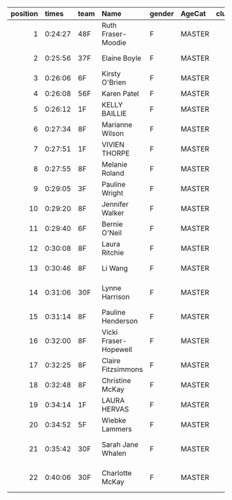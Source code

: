 |   position | times   | team   | Name                  | gender   | AgeCat   |   clubnumber | Club name                  | Website                                    |   finishPosition |
|-----------:|:--------|:-------|:----------------------|:---------|:---------|-------------:|:---------------------------|:-------------------------------------------|-----------------:|
|          1 | 0:24:27 | 48F    | Ruth Fraser-Moodie    | F        | MASTER   |           48 | Springburn Harriers        | https://www.springburnharriers.co.uk/      |               54 |
|          2 | 0:25:56 | 37F    | Elaine Boyle          | F        | MASTER   |           37 | Law & District AAC         | http://www.lawaac.co.uk/                   |               76 |
|          3 | 0:26:06 | 6F     | Kirsty O'Brien        | F        | MASTER   |            6 | Cambuslang Harriers        | https://cambuslangharriers.org/            |               80 |
|          4 | 0:26:08 | 56F    | Karen Patel           | F        | MASTER   |           56 | West End RR                | https://www.westendroadrunners.co.uk/      |               81 |
|          5 | 0:26:12 | 1F     | KELLY BAILLIE         | F        | MASTER   |            1 | East Kilbride AC           | http://www.ekac.org.uk/                    |               83 |
|          6 | 0:27:34 | 8F     | Marianne Wilson       | F        | MASTER   |            8 | Bellahouston Harriers      | http://www.bellahoustonharriers.co.uk/     |              100 |
|          7 | 0:27:51 | 1F     | VIVIEN THORPE         | F        | MASTER   |            1 | East Kilbride AC           | http://www.ekac.org.uk/                    |              108 |
|          8 | 0:27:55 | 8F     | Melanie Roland        | F        | MASTER   |            8 | Bellahouston Harriers      | http://www.bellahoustonharriers.co.uk/     |              110 |
|          9 | 0:29:05 | 3F     | Pauline Wright        | F        | MASTER   |            3 | Bellahouston RR            | https://www.bellahoustonroadrunners.co.uk/ |              123 |
|         10 | 0:29:20 | 8F     | Jennifer Walker       | F        | MASTER   |            8 | Bellahouston Harriers      | http://www.bellahoustonharriers.co.uk/     |              126 |
|         11 | 0:29:40 | 6F     | Bernie O'Neil         | F        | MASTER   |            6 | Cambuslang Harriers        | https://cambuslangharriers.org/            |              131 |
|         12 | 0:30:08 | 8F     | Laura Ritchie         | F        | MASTER   |            8 | Bellahouston Harriers      | http://www.bellahoustonharriers.co.uk/     |              136 |
|         13 | 0:30:46 | 8F     | Li Wang               | F        | MASTER   |            8 | Bellahouston Harriers      | http://www.bellahoustonharriers.co.uk/     |              140 |
|         14 | 0:31:06 | 30F    | Lynne Harrison        | F        | MASTER   |           30 | Greenock Glenpark Harriers | https://greenockglenparkharriers.com/      |              142 |
|         15 | 0:31:14 | 8F     | Pauline Henderson     | F        | MASTER   |            8 | Bellahouston Harriers      | http://www.bellahoustonharriers.co.uk/     |              143 |
|         16 | 0:32:00 | 8F     | Vicki Fraser-Hopewell | F        | MASTER   |            8 | Bellahouston Harriers      | http://www.bellahoustonharriers.co.uk/     |              147 |
|         17 | 0:32:25 | 8F     | Claire Fitzsimmons    | F        | MASTER   |            8 | Bellahouston Harriers      | http://www.bellahoustonharriers.co.uk/     |              149 |
|         18 | 0:32:48 | 8F     | Christine McKay       | F        | MASTER   |            8 | Bellahouston Harriers      | http://www.bellahoustonharriers.co.uk/     |              151 |
|         19 | 0:34:14 | 1F     | LAURA HERVAS          | F        | MASTER   |            1 | East Kilbride AC           | http://www.ekac.org.uk/                    |              152 |
|         20 | 0:34:52 | 5F     | Wiebke Lammers        | F        | MASTER   |            5 | Westerlands CCC            | https://westerlandsccc.co.uk/              |              153 |
|         21 | 0:35:42 | 30F    | Sarah Jane Whalen     | F        | MASTER   |           30 | Greenock Glenpark Harriers | https://greenockglenparkharriers.com/      |              154 |
|         22 | 0:40:06 | 30F    | Charlotte McKay       | F        | MASTER   |           30 | Greenock Glenpark Harriers | https://greenockglenparkharriers.com/      |              157 |
